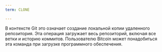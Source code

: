 ```yaml
---
term: CLONE

---
```

В контексте Git это означает создание локальной копии удаленного репозитория. Эта операция загружает весь репозиторий, включая все ветки и историю коммитов. Пользователю Bitcoin может понадобиться эта команда при загрузке программного обеспечения.